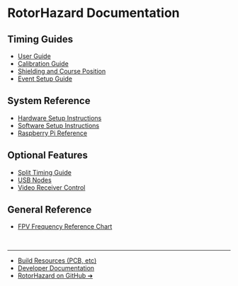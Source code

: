 # RotorHazard Documentation

## Timing Guides
* [User Guide](User%20Guide.md)
* [Calibration Guide](Tuning%20Parameters.md)
* [Shielding and Course Position](Shielding%20and%20Course%20Position.md)
* [Event Setup Guide](Event%20Setup%20Guide.md)

## System Reference
* [Hardware Setup Instructions](Hardware%20Setup.md)
* [Software Setup Instructions](Software%20Setup.md)
* [Raspberry Pi Reference](Raspberry%20Pi%20Reference.md)

## Optional Features
* [Split Timing Guide](Cluster.md)
* [USB Nodes](USB%20Nodes.md)
* [Video Receiver Control](Video%20Receiver.md)

## General Reference
* [FPV Frequency Reference Chart](Frequency%20Reference.md)

<br />

---

* [Build Resources (PCB, etc)](../resources/README.md)
* [Developer Documentation](Development.md)
* <a href="https://github.com/RotorHazard/RotorHazard">RotorHazard on GitHub &#10132;&#xFE0E;</a>